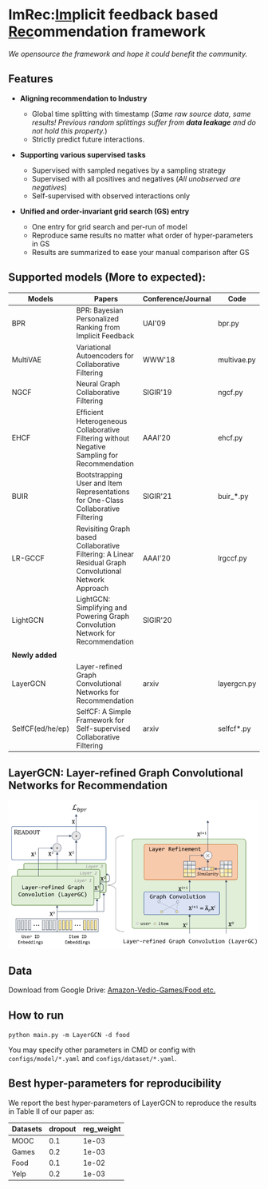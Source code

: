 # ImRec:<ins>Im</ins>plicit feedback based <ins>Rec</ins>ommendation framework  

_We opensource the framework and hope it could benefit the community._

## Features

- **Aligning recommendation to Industry**
  - Global time splitting with timestamp (_Same raw source data, same results! Previous random 
    splittings suffer from **data leakage** and do not hold this property._)
  - Strictly predict future interactions.
  
- **Supporting various supervised tasks**
  - Supervised with sampled negatives by a sampling strategy
  - Supervised with all positives and negatives (_All unobserved are negatives_)
  - Self-supervised with observed interactions only

- **Unified and order-invariant grid search (GS) entry**
  - One entry for grid search and per-run of model
  - Reproduce same results no matter what order of hyper-parameters in GS
  - Results are summarized to ease your manual comparison after GS

## Supported models (More to expected):
| **Models**       | **Papers**                                                                                             | **Conference/Journal** | **Code**    |
|------------------|--------------------------------------------------------------------------------------------------------|------------------------|-------------|
| BPR              | BPR: Bayesian Personalized Ranking from Implicit Feedback                                              | UAI'09                 | bpr.py      |
| MultiVAE         | Variational Autoencoders for Collaborative Filtering                                                   | WWW'18                 | multivae.py |
| NGCF             | Neural Graph Collaborative Filtering                                                                   | SIGIR'19               | ngcf.py     |
| EHCF             | Efﬁcient Heterogeneous Collaborative Filtering without Negative Sampling for Recommendation            | AAAI'20                | ehcf.py     |
| BUIR             | Bootstrapping User and Item Representations for One-Class Collaborative Filtering                      | SIGIR'21               | buir_*.py   |
| LR-GCCF          | Revisiting Graph based Collaborative Filtering: A Linear Residual Graph Convolutional Network Approach | AAAI'20                | lrgccf.py   |
| LightGCN         | LightGCN: Simplifying and Powering Graph Convolution Network for Recommendation                        | SIGIR'20               |             |
|                  |                                                                                                        |                        |             |
| **Newly added**  |                                                                                                        |                        |             |
| LayerGCN         | Layer-refined Graph Convolutional Networks for Recommendation                                          | arxiv                  | layergcn.py |
| SelfCF(ed/he/ep) | SelfCF: A Simple Framework for Self-supervised Collaborative Filtering                                 | arxiv                  | selfcf*.py  |


## LayerGCN: Layer-refined Graph Convolutional Networks for Recommendation

<p>
<img src="./images/layergcn.png" width="800">
</p>

## Data  
Download from Google Drive: [Amazon-Vedio-Games/Food etc.](https://drive.google.com/drive/folders/1WqRAeoWWGdZplYkjS4640V7v0urNiTXg?usp=sharing)    

## How to run
`python main.py -m LayerGCN -d food`

You may specify other parameters in CMD or config with `configs/model/*.yaml` and `configs/dataset/*.yaml`.

## Best hyper-parameters for reproducibility
We report the best hyper-parameters of LayerGCN to reproduce the results in Table II of our paper as:  

| Datasets | dropout | reg_weight |
|----------|---------|------------|
| MOOC     | 0.1     | 1e-03      |
| Games    | 0.2     | 1e-03      |
| Food     | 0.1     | 1e-02      |
| Yelp     | 0.2     | 1e-03      |



